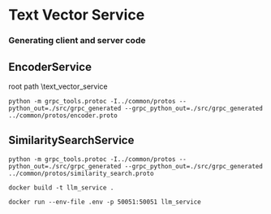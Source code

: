 # Text Vector Service

### Generating client and server code

## EncoderService

root path \text_vector_service

`python -m grpc_tools.protoc -I../common/protos --python_out=./src/grpc_generated --grpc_python_out=./src/grpc_generated ../common/protos/encoder.proto`

## SimilaritySearchService
`python -m grpc_tools.protoc -I../common/protos --python_out=./src/grpc_generated --grpc_python_out=./src/grpc_generated ../common/protos/similarity_search.proto`


`docker build -t llm_service .`

`docker run --env-file .env -p 50051:50051 llm_service`